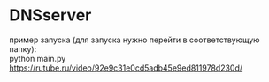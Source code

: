 # DNSserver
пример запуска (для запуска нужно перейти в соответствующую папку):  
python main.py  
https://rutube.ru/video/92e9c31e0cd5adb45e9ed811978d230d/
